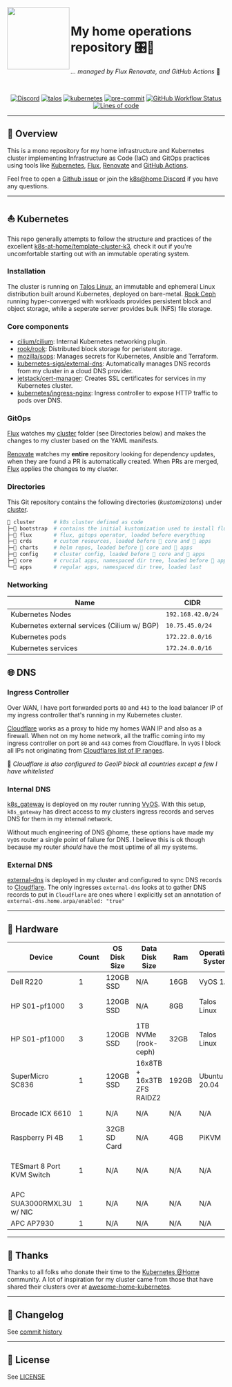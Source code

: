 <img src="https://camo.githubusercontent.com/5b298bf6b0596795602bd771c5bddbb963e83e0f/68747470733a2f2f692e696d6775722e636f6d2f7031527a586a512e706e67" align="left" width="144px" height="144px"/>

# My home operations repository 🎛🔨
_... managed by Flux Renovate, and GitHub Actions_ 🤖

<br />

<div align="center">

[![Discord](https://img.shields.io/discord/673534664354430999?style=for-the-badge&label=discord&logo=discord&logoColor=white)](https://discord.gg/k8s-at-home)
[![talos](https://img.shields.io/badge/talos-v1.1.2-brightgreen?style=for-the-badge&logo=linux&logoColor=white)](https://www.talos.dev/)
[![kubernetes](https://img.shields.io/badge/kubernetes-v1.24.3-brightgreen?style=for-the-badge&logo=kubernetes&logoColor=white)](https://kubernetes.io/)
[![pre-commit](https://img.shields.io/badge/pre--commit-enabled-brightgreen?logo=pre-commit&logoColor=white&style=for-the-badge)](https://github.com/pre-commit/pre-commit)
[![GitHub Workflow Status](https://img.shields.io/github/workflow/status/toboshii/home-ops/Schedule%20-%20Renovate?label=renovate&logo=renovatebot&style=for-the-badge)](https://github.com/toboshii/home-ops/actions/workflows/schedule-renovate.yaml)
[![Lines of code](https://img.shields.io/tokei/lines/github/toboshii/home-ops?style=for-the-badge&color=brightgreen&label=lines&logo=codefactor&logoColor=white)](https://github.com/toboshii/home-ops/graphs/contributors)

</div>

---

## 📖 Overview

This is a mono repository for my home infrastructure and Kubernetes cluster implementing Infrastructure as Code (IaC) and GitOps practices using tools like [Kubernetes](https://kubernetes.io/), [Flux](https://github.com/fluxcd/flux2), [Renovate](https://github.com/renovatebot/renovate) and [GitHub Actions](https://github.com/features/actions).

Feel free to open a [Github issue](https://github.com/toboshii/home-ops/issues/new/choose) or join the [k8s@home Discord](https://discord.gg/sTMX7Vh) if you have any questions.

---

## ⛵ Kubernetes

This repo generally attempts to follow the structure and practices of the excellent [k8s-at-home/template-cluster-k3](https://github.com/k8s-at-home/template-cluster-k3s), check it out if you're uncomfortable starting out with an immutable operating system.

### Installation

The cluster is running on [Talos Linux](https://talos.dev/), an immutable and ephemeral Linux distribution built around Kubernetes, deployed on bare-metal. [Rook Ceph](https://rook.io/) running hyper-converged with workloads provides persistent block and object storage, while a seperate server provides bulk (NFS) file storage.

### Core components

- [cilium/cilium](https://github.com/cilium/cilium): Internal Kubernetes networking plugin.
- [rook/rook](https://github.com/rook/rook): Distributed block storage for peristent storage.
- [mozilla/sops](https://toolkit.fluxcd.io/guides/mozilla-sops/): Manages secrets for Kubernetes, Ansible and Terraform.
- [kubernetes-sigs/external-dns](https://github.com/kubernetes-sigs/external-dns): Automatically manages DNS records from my cluster in a cloud DNS provider.
- [jetstack/cert-manager](https://cert-manager.io/docs/): Creates SSL certificates for services in my Kubernetes cluster.
- [kubernetes/ingress-nginx](https://github.com/kubernetes/ingress-nginx/): Ingress controller to expose HTTP traffic to pods over DNS.

### GitOps

[Flux](https://github.com/fluxcd/flux2) watches my [cluster](./cluster/) folder (see Directories below) and makes the changes to my cluster based on the YAML manifests.

[Renovate](https://github.com/renovatebot/renovate) watches my **entire** repository looking for dependency updates, when they are found a PR is automatically created. When PRs are merged, [Flux](https://github.com/fluxcd/flux2) applies the changes to my cluster.

### Directories

This Git repository contains the following directories (_kustomizatons_) under [cluster](./cluster/).

```sh
📁 cluster      # k8s cluster defined as code
├─📁 bootstrap  # contains the initial kustomization used to install flux
├─📁 flux       # flux, gitops operator, loaded before everything
├─📁 crds       # custom resources, loaded before 📁 core and 📁 apps
├─📁 charts     # helm repos, loaded before 📁 core and 📁 apps
├─📁 config     # cluster config, loaded before 📁 core and 📁 apps
├─📁 core       # crucial apps, namespaced dir tree, loaded before 📁 apps
└─📁 apps       # regular apps, namespaced dir tree, loaded last
```

### Networking

| Name                                         | CIDR            |
|----------------------------------------------|-----------------|
| Kubernetes Nodes                             | `192.168.42.0/24` |
| Kubernetes external services (Cilium w/ BGP) | `10.75.45.0/24` |
| Kubernetes pods                              | `172.22.0.0/16` |
| Kubernetes services                          | `172.24.0.0/16` |

## 🌐 DNS

### Ingress Controller

Over WAN, I have port forwarded ports `80` and `443` to the load balancer IP of my ingress controller that's running in my Kubernetes cluster.

[Cloudflare](https://www.cloudflare.com/) works as a proxy to hide my homes WAN IP and also as a firewall. When not on my home network, all the traffic coming into my ingress controller on port `80` and `443` comes from Cloudflare. In `VyOS` I block all IPs not originating from [Cloudflares list of IP ranges](https://www.cloudflare.com/ips/).

🔸 _Cloudflare is also configured to GeoIP block all countries except a few I have whitelisted_

### Internal DNS

[k8s_gateway](https://github.com/ori-edge/k8s_gateway) is deployed on my router running [VyOS](https://vyos.io/). With this setup, `k8s_gateway` has direct access to my clusters ingress records and serves DNS for them in my internal network.

Without much engineering of DNS @home, these options have made my `VyOS` router a single point of failure for DNS. I believe this is ok though because my router _should_ have the most uptime of all my systems.

### External DNS

[external-dns](https://github.com/kubernetes-sigs/external-dns) is deployed in my cluster and configured to sync DNS records to [Cloudflare](https://www.cloudflare.com/). The only ingresses `external-dns` looks at to gather DNS records to put in `Cloudflare` are ones where I explicitly set an annotation of `external-dns.home.arpa/enabled: "true"`

---

## 🔧 Hardware

| Device                    | Count | OS Disk Size | Data Disk Size             | Ram   | Operating System | Purpose                        |
|---------------------------|-------|--------------|----------------------------|-------|------------------|--------------------------------|
| Dell R220                 | 1     | 120GB SSD    | N/A                        | 16GB  | VyOS 1.4         | Router                         |
| HP S01-pf1000             | 3     | 120GB SSD    | N/A                        | 8GB   | Talos Linux      | Kubernetes Control Nodes       |
| HP S01-pf1000             | 3     | 120GB SSD    | 1TB NVMe (rook-ceph)       | 32GB  | Talos Linux      | Kubernetes Workers             |
| SuperMicro SC836          | 1     | 120GB SSD    | 16x8TB + 16x3TB ZFS RAIDZ2 | 192GB | Ubuntu 20.04     | NFS                            |
| Brocade ICX 6610          | 1     | N/A          | N/A                        | N/A   | N/A              | Core Switch                    |
| Raspberry Pi 4B           | 1     | 32GB SD Card | N/A                        | 4GB   | PiKVM            | Network KVM                    |
| TESmart 8 Port KVM Switch | 1     | N/A          | N/A                        | N/A   | N/A              | Network KVM switch for PiKVM   |
| APC SUA3000RMXL3U w/ NIC  | 1     | N/A          | N/A                        | N/A   | N/A              | UPS                            |
| APC AP7930                | 1     | N/A          | N/A                        | N/A   | N/A              | PDU                            |

---

## 🤝 Thanks

Thanks to all folks who donate their time to the [Kubernetes @Home](https://github.com/k8s-at-home/) community. A lot of inspiration for my cluster came from those that have shared their clusters over at [awesome-home-kubernetes](https://github.com/k8s-at-home/awesome-home-kubernetes).

---

## 📜 Changelog

See [commit history](https://github.com/onedr0p/home-ops/commits/main)

---

## 🔏 License

See [LICENSE](./LICENSE)
